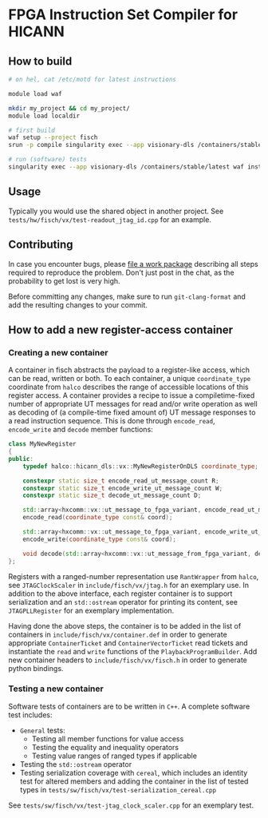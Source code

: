 # FPGA Instruction Set Compiler for HICANN

## How to build

```bash
# on hel, cat /etc/motd for latest instructions

module load waf

mkdir my_project && cd my_project/
module load localdir

# first build
waf setup --project fisch
srun -p compile singularity exec --app visionary-dls /containers/stable/latest waf configure install --test-execnone

# run (software) tests
singularity exec --app visionary-dls /containers/stable/latest waf install --test-execall
```

## Usage

Typically you would use the shared object in another project.
See `tests/hw/fisch/vx/test-readout_jtag_id.cpp` for an example.


## Contributing

In case you encounter bugs, please [file a work package](https://brainscales-r.kip.uni-heidelberg.de/projects/fisch/work_packages/) describing all steps required to reproduce the problem.
Don't just post in the chat, as the probability to get lost is very high.

Before committing any changes, make sure to run `git-clang-format` and add the resulting changes to your commit.

## How to add a new register-access container

### Creating a new container

A container in fisch abstracts the payload to a register-like access, which can be read, written or both.
To each container, a unique `coordinate_type` coordinate from `halco` describes the range of accessible locations of this register access.
A container provides a recipe to issue a compiletime-fixed number of appropriate UT messages for read and/or write operation as well as decoding of (a compile-time fixed amount of) UT message responses to a read instruction sequence.
This is done through `encode_read`, `encode_write` and `decode` member functions:
```cpp
class MyNewRegister
{
public:
    typedef halco::hicann_dls::vx::MyNewRegisterOnDLS coordinate_type;

    constexpr static size_t encode_read_ut_message_count R;
    constexpr static size_t encode_write_ut_message_count W;
    constexpr static size_t decode_ut_message_count D;

    std::array<hxcomm::vx::ut_message_to_fpga_variant, encode_read_ut_message_count>
    encode_read(coordinate_type const& coord);

    std::array<hxcomm::vx::ut_message_to_fpga_variant, encode_write_ut_message_count>
    encode_write(coordinate_type const& coord);

    void decode(std::array<hxcomm::vx::ut_message_from_fpga_variant, decode_ut_message_count> const& messages);
};
```

Registers with a ranged-number representation use `RantWrapper` from `halco`, see `JTAGClockScaler` in `include/fisch/vx/jtag.h` for an exemplary use.
In addition to the above interface, each register container is to support serialization and an `std::ostream` operator for printing its content, see `JTAGPLLRegister` for an exemplary implementation.

Having done the above steps, the container is to be added in the list of containers in `include/fisch/vx/container.def` in order to generate appropriate `ContainerTicket` and `ContainerVectorTicket` read tickets and instantiate the `read` and `write` functions of the `PlaybackProgramBuilder`.
Add new container headers to `include/fisch/vx/fisch.h` in order to generate python bindings.

### Testing a new container

Software tests of containers are to be written in `C++`. A complete software test includes:
* `General` tests:
  - Testing all member functions for value access
  - Testing the equality and inequality operators
  - Testing value ranges of ranged types if applicable
* Testing the `std::ostream` operator
* Testing serialization coverage with `cereal`, which includes an identity test for altered members and adding the container in the list of tested types in `tests/sw/fisch/vx/test-serialization_cereal.cpp`

See `tests/sw/fisch/vx/test-jtag_clock_scaler.cpp` for an exemplary test.
